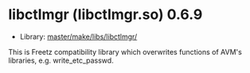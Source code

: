 # libctlmgr (libctlmgr.so) 0.6.9
 - Library: [master/make/libs/libctlmgr/](https://github.com/Freetz-NG/freetz-ng/tree/master/make/libs/libctlmgr/)

This is Freetz compatibility library which overwrites functions of AVM's libraries, e.g. write_etc_passwd.
